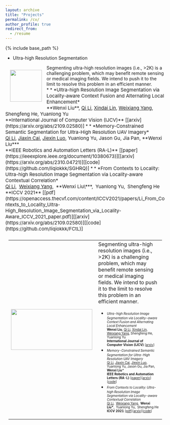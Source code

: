 ```yaml
---
layout: archive
title: "Projects"
permalink: /cv/
author_profile: true
redirect_from:
  - /resume
---
```


{% include base_path %}

* Ultra-high Resolution Segmentation
<!-- <img src='/images/zhu_aaai23_UDA.png' width="100" style="float: left; margin: 15px"> -->
<img src='[/images/zhu_aaai23_UDA.png](https://csip.fzu.edu.cn/wp-content/uploads/2021/09/iccv21.png)' width="100" style="float: left; margin: 15px">
Segmenting ultra-high resolution images (i.e., >2K) is a challenging problem, which may benefit remote sensing or medical imaging fields. We intend to push it to the limit to resolve this problem in an efficient manner. <br>
* * <span style="font-size:15px;">*Ultra-high Resolution Image Segmentation via Locality-aware Context Fusion and Alternating Local Enhancement*<br>**Wenxi Liu**, <u>Qi Li</u>, <u>Xindai Lin</u>, <u>Weixiang Yang</u>, Shengfeng He, Yuanlong Yu<br>**International Journal of Computer Vision (IJCV)** [[arxiv](https://arxiv.org/abs/2109.02580)]</span>
* * <span style="font-size:15px;">*Memory-Constrained Semantic Segmentation for Ultra-High Resolution UAV Imagery*<br><u>Qi Li</u>, <u>Jiaxin Cai</u>, <u>Jiexin Luo</u>, Yuanlong Yu, Jason Gu, Jia Pan, **Wenxi Liu***<br>**IEEE Robotics and Automation Letters (RA-L)** [[paper](https://ieeexplore.ieee.org/document/10380673)][[arxiv](https://arxiv.org/abs/2310.04721)][[code](https://github.com/liqiokkk/SGHRQ)]</span>
* * <span style="font-size:15px;">*From Contexts to Locality: Ultra-high Resolution Image Segmentation via Locality-aware Contextual Correlation* <br><u>Qi Li</u>, <u>Weixiang Yang</u>, **Wenxi Liu\***, Yuanlong Yu, Shengfeng He <br>**ICCV 2021** [[pdf](https://openaccess.thecvf.com/content/ICCV2021/papers/Li_From_Contexts_to_Locality_Ultra-High_Resolution_Image_Segmentation_via_Locality-Aware_ICCV_2021_paper.pdf)][[arxiv](https://arxiv.org/abs/2109.02580)][[code](https://github.com/liqiokkk/FCtL)]</span>


<table style="padding:10px" border="0">
  <tr height="200pix" style='border:none;'>
	<td><img src="https://csip.fzu.edu.cn/wp-content/uploads/2021/09/iccv21.png"  align="left" alt="" width="256" height="128"></td>
	<td>
Segmenting ultra-high resolution images (i.e., >2K) is a challenging problem, which may benefit remote sensing or medical imaging fields. We intend to push it to the limit to resolve this problem in an efficient manner. 

* <span style="font-size:10px;">*Ultra-high Resolution Image Segmentation via Locality-aware Context Fusion and Alternating Local Enhancement*<br>**Wenxi Liu**, <u>Qi Li</u>, <u>Xindai Lin</u>, <u>Weixiang Yang</u>, Shengfeng He, Yuanlong Yu<br>**International Journal of Computer Vision (IJCV)** [[arxiv](https://arxiv.org/abs/2109.02580)]</span>
* <span style="font-size:10px;">*Memory-Constrained Semantic Segmentation for Ultra-High Resolution UAV Imagery*<br><u>Qi Li</u>, <u>Jiaxin Cai</u>, <u>Jiexin Luo</u>, Yuanlong Yu, Jason Gu, Jia Pan, **Wenxi Liu***<br>**IEEE Robotics and Automation Letters (RA-L)** [[paper](https://ieeexplore.ieee.org/document/10380673)][[arxiv](https://arxiv.org/abs/2310.04721)][[code](https://github.com/liqiokkk/SGHRQ)]</span>
* <span style="font-size:10px;">*From Contexts to Locality: Ultra-high Resolution Image Segmentation via Locality-aware Contextual Correlation* <br><u>Qi Li</u>, <u>Weixiang Yang</u>, **Wenxi Liu\***, Yuanlong Yu, Shengfeng He <br>**ICCV 2021** [[pdf](https://openaccess.thecvf.com/content/ICCV2021/papers/Li_From_Contexts_to_Locality_Ultra-High_Resolution_Image_Segmentation_via_Locality-Aware_ICCV_2021_paper.pdf)][[arxiv](https://arxiv.org/abs/2109.02580)][[code](https://github.com/liqiokkk/FCtL)]</span>
	</td>
  </tr>
